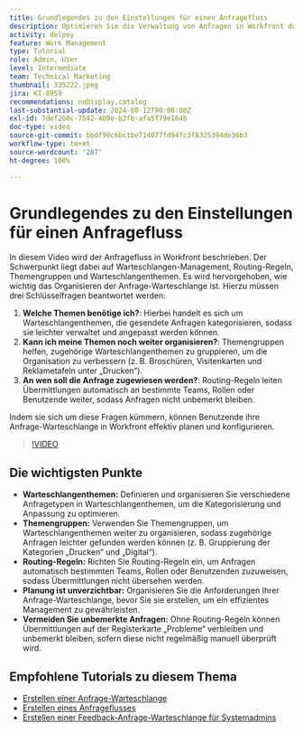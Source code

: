 ```yaml
---
title: Grundlegendes zu den Einstellungen für einen Anfragefluss
description: Optimieren Sie die Verwaltung von Anfragen in Workfront durch die Definition von Warteschlangenthemen, die Verwendung von Themengruppen, das Festlegen von Routing-Regeln, die Vorausplanung und die Sicherstellung, dass Übermittlungen nicht übersehen werden, um die Effizienz zu verbessern.
activity: delpoy
feature: Work Management
type: Tutorial
role: Admin, User
level: Intermediate
team: Technical Marketing
thumbnail: 335222.jpeg
jira: KT-8959
recommendations: noDisplay,catalog
last-substantial-update: 2024-08-12T00:00:00Z
exl-id: 7def260c-7542-4b9e-b2fb-afa5f79e164b
doc-type: video
source-git-commit: bbdf99c6bc1be714077fd94fc3f8325394de36b3
workflow-type: tm+mt
source-wordcount: '287'
ht-degree: 100%

---
```


# Grundlegendes zu den Einstellungen für einen Anfragefluss

In diesem Video wird der Anfragefluss in Workfront beschrieben. Der Schwerpunkt liegt dabei auf Warteschlangen-Management, Routing-Regeln, Themengruppen und Warteschlangenthemen. Es wird hervorgehoben, wie wichtig das Organisieren der Anfrage-Warteschlange ist. Hierzu müssen drei Schlüsselfragen beantwortet werden:

1. **Welche Themen benötige ich?**: Hierbei handelt es sich um Warteschlangenthemen, die gesendete Anfragen kategorisieren, sodass sie leichter verwaltet und angepasst werden können. 
1. **Kann ich meine Themen noch weiter organisieren?**: Themengruppen helfen, zugehörige Warteschlangenthemen zu gruppieren, um die Organisation zu verbessern (z. B. Broschüren, Visitenkarten und Reklametafeln unter „Drucken“). 
1. **An wen soll die Anfrage zugewiesen werden?**: Routing-Regeln leiten Übermittlungen automatisch an bestimmte Teams, Rollen oder Benutzende weiter, sodass Anfragen nicht unbemerkt bleiben. 

Indem sie sich um diese Fragen kümmern, können Benutzende ihre Anfrage-Warteschlange in Workfront effektiv planen und konfigurieren. 

>[!VIDEO](https://video.tv.adobe.com/v/3441914/?quality=12&learn=on&enablevpops=1&captions=ger)

## Die wichtigsten Punkte

* **Warteschlangenthemen:** Definieren und organisieren Sie verschiedene Anfragetypen in Warteschlangenthemen, um die Kategorisierung und Anpassung zu optimieren. 
* **Themengruppen:** Verwenden Sie Themengruppen, um Warteschlangenthemen weiter zu organisieren, sodass zugehörige Anfragen leichter gefunden werden können (z. B. Gruppierung der Kategorien „Drucken“ und „Digital“). 
* **Routing-Regeln:** Richten Sie Routing-Regeln ein, um Anfragen automatisch bestimmten Teams, Rollen oder Benutzenden zuzuweisen, sodass Übermittlungen nicht übersehen werden. 
* **Planung ist unverzichtbar:** Organisieren Sie die Anforderungen Ihrer Anfrage-Warteschlange, bevor Sie sie erstellen, um ein effizientes Management zu gewährleisten. 
* **Vermeiden Sie unbemerkte Anfragen:** Ohne Routing-Regeln können Übermittlungen auf der Registerkarte „Probleme“ verbleiben und unbemerkt bleiben, sofern diese nicht regelmäßig manuell überprüft wird. 

## Empfohlene Tutorials zu diesem Thema

* [Erstellen einer Anfrage-Warteschlange](/help/manage-work/request-queues/create-a-request-queue.md)
* [Erstellen eines Anfrageflusses](/help/manage-work/request-queues/create-a-request-flow.md)
* [Erstellen einer Feedback-Anfrage-Warteschlange für Systemadmins](/help/manage-work/request-queues/create-a-system-admin-feedback-request-queue.md)
